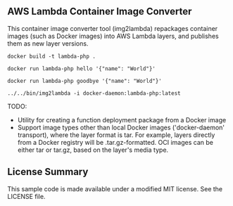 ## AWS Lambda Container Image Converter

This container image converter tool (img2lambda) repackages container images (such as Docker images) into AWS Lambda layers, and publishes them as new layer versions.

```
docker build -t lambda-php .

docker run lambda-php hello '{"name": "World"}'

docker run lambda-php goodbye '{"name": "World"}'

../../bin/img2lambda -i docker-daemon:lambda-php:latest
```

TODO:
* Utility for creating a function deployment package from a Docker image
* Support image types other than local Docker images ('docker-daemon' transport), where the layer format is tar. For example, layers directly from a Docker registry will be .tar.gz-formatted. OCI images can be either tar or tar.gz, based on the layer's media type.

## License Summary

This sample code is made available under a modified MIT license. See the LICENSE file.
